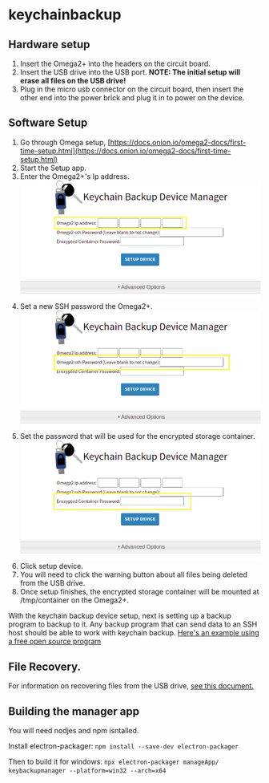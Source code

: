
# keychainbackup

## Hardware setup
 1. Insert the Omega2+ into the headers on the circuit board.
 2. Insert the USB drive into the USB port. <b>NOTE: The initial setup will erase all files on the USB drive!</b>
 3. Plug in the micro usb connector on the circuit board, then insert the other end into the power brick and plug it in to power on the device.

## Software Setup

 1. Go through Omega setup, [https://docs.onion.io/omega2-docs/first-time-setup.html](https://docs.onion.io/omega2-docs/first-time-setup.html)
 2. Start the Setup app.
 3. Enter the Omega2+'s Ip address.
 ![Omega2p IP address spot](pictures/omega2p_ipaddress.png)
 4. Set a new SSH password the Omega2+.
 ![Omega2p ssh password](pictures/omega2p_ssh_password.png)
 6. Set the password that will be used for the encrypted storage container.
 ![Omega IP address spot](pictures/omega2p_encryptedpassword.png)
 8. Click setup device.
 9. You will need to click the warning button about all files being deleted from the USB drive.
 10. Once setup finishes, the encrypted storage container will be mounted at /tmp/container on the Omega2+.

With the keychain backup device setup, next is setting up a backup program to backup to it. Any backup program that can send data to an SSH host should be able to work with keychain backup. [Here's an example using a free open source program](docs/SettingUpBackups.md)

## File Recovery.

For information on recovering files from the USB drive, [see this document.](docs/RecoveringFiles.md)

## Building the manager app

You will need nodjes and npm isntalled.

Install electron-packager: ```npm install --save-dev electron-packager```

Then to build it for windows: ```npx electron-packager manageApp/ keybackupmanager --platform=win32 --arch=x64```
